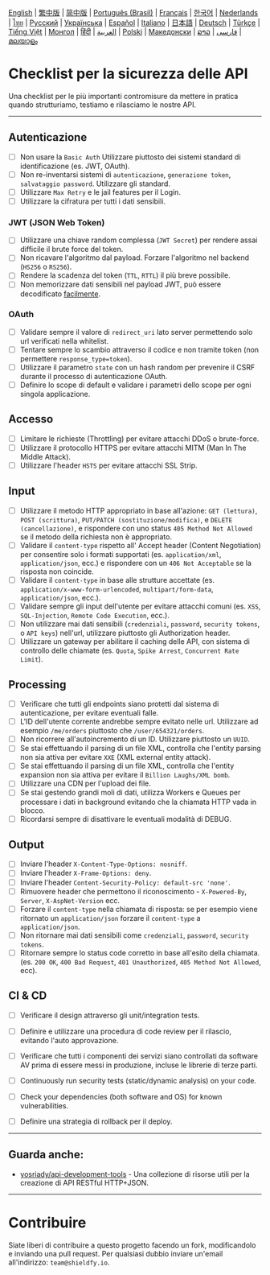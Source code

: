 [English](./README.md) | [繁中版](./README-tw.md) | [简中版](./README-zh.md) | [Português (Brasil)](./README-pt_BR.md) | [Français](./README-fr.md) | [한국어](./README-ko.md) | [Nederlands](./README-nl.md) | [ไทย](./README-th.md) | [Русский](./README-ru.md) | [Українська](./README-uk.md) | [Español](./README-es.md) | [Italiano](./README-it.md) | [日本語](./README-ja.md) | [Deutsch](./README-de.md) | [Türkçe](./README-tr.md) | [Tiếng Việt](./README-vi.md) | [Монгол](./README-mn.md) | [हिंदी](./README-hi.md) | [العربية](./README-ar.md) | [Polski](./README-pl.md) | [Македонски](./README-mk.md) | [ລາວ](./README-lo.md) | [فارسی](./README-fa.md) | [മലയാളം](./README-ml.md)

# Checklist per la sicurezza delle API
Una checklist per le più importanti contromisure da mettere in pratica quando strutturiamo, testiamo e rilasciamo le nostre API.


---

## Autenticazione
- [ ] Non usare la `Basic Auth` Utilizzare piuttosto dei sistemi standard di identificazione (es. JWT, OAuth).
- [ ] Non re-inventarsi sistemi di `autenticazione`, `generazione token`, `salvataggio password`. Utilizzare gli standard.
- [ ] Utilizzare `Max Retry` e le jail features per il Login.
- [ ] Utilizzare la cifratura per tutti i dati sensibili.

### JWT (JSON Web Token)
- [ ] Utilizzare una chiave random complessa (`JWT Secret`) per rendere assai difficile il brute force del token.
- [ ] Non ricavare l'algoritmo dal payload. Forzare l'algoritmo nel backend (`HS256` o `RS256`).
- [ ] Rendere la scadenza del token (`TTL`, `RTTL`) il più breve possibile.
- [ ] Non memorizzare dati sensibili nel payload JWT, può essere decodificato [facilmente](https://jwt.io/#debugger-io).

### OAuth
- [ ] Validare sempre il valore di `redirect_uri` lato server permettendo solo url verificati nella whitelist.
- [ ] Tentare sempre lo scambio attraverso il codice e non tramite token (non permettere `response_type=token`).
- [ ] Utilizzare il parametro `state` con un hash random per prevenire il CSRF durante il processo di autenticazione OAuth.
- [ ] Definire lo scope di default e validare i parametri dello scope per ogni singola applicazione.

## Accesso
- [ ] Limitare le richieste (Throttling) per evitare attacchi DDoS o brute-force.
- [ ] Utilizzare il protocollo HTTPS per evitare attacchi MITM (Man In The Middle Attack).
- [ ] Utilizzare l'header `HSTS` per evitare attacchi SSL Strip.

## Input
- [ ] Utilizzare il metodo HTTP appropriato in base all'azione: `GET (lettura)`, `POST (scrittura)`, `PUT/PATCH (sostituzione/modifica)`, e `DELETE (cancellazione)`, e rispondere con uno status `405 Method Not Allowed` se il metodo della richiesta non è appropriato.
- [ ] Validare il `content-type` rispetto all' Accept header (Content Negotiation) per consentire solo i formati supportati (es. `application/xml`, `application/json`, ecc.) e rispondere con un `406 Not Acceptable` se la risposta non coincide.
- [ ] Validare il `content-type` in base alle strutture accettate (es. `application/x-www-form-urlencoded`, `multipart/form-data`, `application/json`, ecc.).
- [ ] Validare sempre gli input dell'utente per evitare attacchi comuni (es. `XSS`, `SQL-Injection`, `Remote Code Execution`, ecc.).
- [ ] Non utilizzare mai dati sensibili (`credenziali`, `password`, `security tokens`, o `API keys`) nell'url, utilizzare piuttosto gli Authorization header.
- [ ] Utilizzare un gateway per abilitare il caching delle API, con sistema di controllo delle chiamate (es. `Quota`, `Spike Arrest`, `Concurrent Rate Limit`).

## Processing
- [ ] Verificare che tutti gli endpoints siano protetti dal sistema di autenticazione, per evitare eventuali falle.
- [ ] L'ID dell'utente corrente andrebbe sempre evitato nelle url. Utilizzare ad esempio `/me/orders` piuttosto che `/user/654321/orders`.
- [ ] Non ricorrere all'autoincremento di un ID. Utilizzare piuttosto un `UUID`.
- [ ] Se stai effettuando il parsing di un file XML, controlla che l'entity parsing non sia attiva per evitare `XXE` (XML external entity attack).
- [ ] Se stai effettuando il parsing di un file XML, controlla che l'entity expansion non sia attiva per evitare il `Billion Laughs/XML bomb`.
- [ ] Utilizzare una CDN per l'upload dei file.
- [ ] Se stai gestendo grandi moli di dati, utilizza Workers e Queues per processare i dati in background evitando che la chiamata HTTP vada in blocco.
- [ ] Ricordarsi sempre di disattivare le eventuali modalità di DEBUG.

## Output
- [ ] Inviare l'header `X-Content-Type-Options: nosniff`.
- [ ] Inviare l'header `X-Frame-Options: deny`.
- [ ] Inviare l'header `Content-Security-Policy: default-src 'none'`.
- [ ] Rimuovere header che permettono il riconoscimento - `X-Powered-By`, `Server`, `X-AspNet-Version` ecc.
- [ ] Forzare il `content-type` nella chiamata di risposta: se per esempio viene ritornato un `application/json` forzare il `content-type` a `application/json`.
- [ ] Non ritornare mai dati sensibili come `credenziali`, `password`, `security tokens`.
- [ ] Ritornare sempre lo status code corretto in base all'esito della chiamata. (es. `200 OK`, `400 Bad Request`, `401 Unauthorized`, `405 Method Not Allowed`, ecc).

## CI & CD
- [ ] Verificare il design attraverso gli unit/integration tests.
- [ ] Definire e utilizzare una procedura di code review per il rilascio, evitando l'auto approvazione.
- [ ] Verificare che tutti i componenti dei servizi siano controllati da software AV prima di essere messi in produzione, incluse le librerie di terze parti.
- [ ] Continuously run security tests (static/dynamic analysis) on your code.
- [ ] Check your dependencies (both software and OS) for known vulnerabilities.
- [ ] Definire una strategia di rollback per il deploy.


---

## Guarda anche:
- [yosriady/api-development-tools](https://github.com/yosriady/api-development-tools) - Una collezione di risorse utili per la creazione di API RESTful HTTP+JSON.


---

# Contribuire
Siate liberi di contribuire a questo progetto facendo un fork, modificandolo e inviando una pull request. Per qualsiasi dubbio inviare un'email all'indirizzo: `team@shieldfy.io`.

